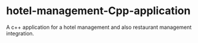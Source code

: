 # hotel-management-Cpp-application
A c++ application for a hotel management and also restaurant management integration.
